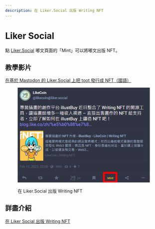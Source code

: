 ```yaml
---
description: 在 Liker.Social 出版 Writing NFT
---
```


# Liker Social

點 [Liker.Social](../../../user-guide/liker.social.md) 嘟文頁面的「Mint」可以將嘟文出版 NFT。

## 教學影片

[在基於 Mastodon 的 Liker.Social 上把 toot 發行成 NFT（國語）](https://www.youtube.com/watch?v=ElBZ4ZRc8io)

<figure><img src="../../../.gitbook/assets/Liker.Social.png" alt=""><figcaption><p>在 Liker.Social 出版 Writing NFT</p></figcaption></figure>

## 詳盡介紹

[在 Liker Social 出版 Writing NFT](https://blog.like.co/zh/liker-social-%E4%B9%9F%E5%8F%AF%E4%BB%A5%E5%87%BA%E7%89%88-writing-nft/)
